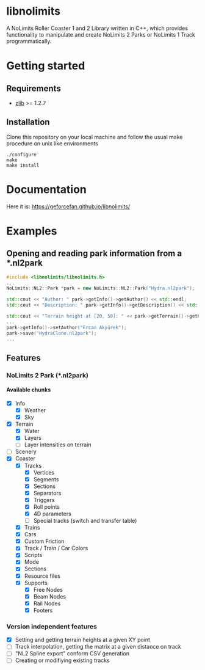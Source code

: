 # libnolimits
A NoLimits Roller Coaster 1 and 2 Library written in C++, which provides functionality to manipulate and create NoLimits 2 Parks or NoLimits 1 Track programmatically.

# Getting started
## Requirements
* [zlib](http://zlib.net/) >= 1.2.7

## Installation
Clone this repository on your local machine and follow the usual make procedure on unix like environments

```
./configure
make
make install
```

# Documentation

Here it is: https://geforcefan.github.io/libnolimits/

# Examples

## Opening and reading park information from a *.nl2park

```c++
#include <libnolimits/libnolimits.h>
...
NoLimits::NL2::Park *park = new NoLimits::NL2::Park("Hydra.nl2park");

std::cout << "Author: " park->getInfo()->getAuthor() << std::endl;
std::cout << "Description: " park->getInfo()->getDescription() << std::endl;

std::cout << "Terrain height at [20, 50]: " << park->getTerrain()->getHeightAtVertex(20, 50) << std::endl;
...
park->getInfo()->setAuthor("Ercan Akyürek"); 
park->save("HydraClone.nl2park");
...
```

## Features
### NoLimits 2 Park (*.nl2park)
#### Available chunks

- [x] Info
  - [x] Weather
  - [x] Sky
- [x] Terrain
  - [x] Water
  - [x] Layers
  - [ ] Layer intensities on terrain
- [ ] Scenery
- [x] Coaster
  - [x] Tracks
    - [x] Vertices
    - [x] Segments
    - [x] Sections
    - [x] Separators
    - [x] Triggers
    - [x] Roll points
    - [x] 4D parameters
    - [ ] Special tracks (switch and transfer table)
  - [x] Trains
  - [x] Cars
  - [x] Custom Friction
  - [x] Track / Train / Car Colors
  - [x] Scripts
  - [x] Mode
  - [x] Sections
  - [x] Resource files
  - [x] Supports
    - [x] Free Nodes
    - [x] Beam Nodes
    - [x] Rail Nodes
    - [x] Footers
     
### Version independent features
 
- [x] Setting and getting terrain heights at a given XY point
- [ ] Track interpolation, getting the matrix at a given distance on track
- [ ] "NL2 Spline export" conform CSV generation
- [ ] Creating or modifiying existing tracks
